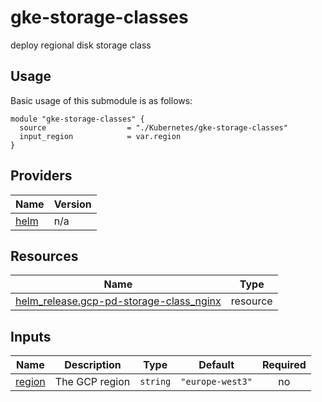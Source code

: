 # gke-storage-classes
deploy regional disk storage class

## Usage
Basic usage of this submodule is as follows:
```hcl
module "gke-storage-classes" {
  source                  = "./Kubernetes/gke-storage-classes"
  input_region            = var.region
}
```

## Providers

| Name | Version |
|------|---------|
| <a name="provider_helm"></a> [helm](#provider\_helm) | n/a |


## Resources

| Name | Type |
|------|------|
| [helm_release.gcp-pd-storage-class_nginx](https://registry.terraform.io/providers/hashicorp/helm/latest/docs/resources/release) | resource |

## Inputs

| Name | Description | Type | Default | Required |
|------|-------------|------|---------|:--------:|
| <a name="input_region"></a> [region](#input\_region) | The GCP region | `string` | `"europe-west3"` | no |
